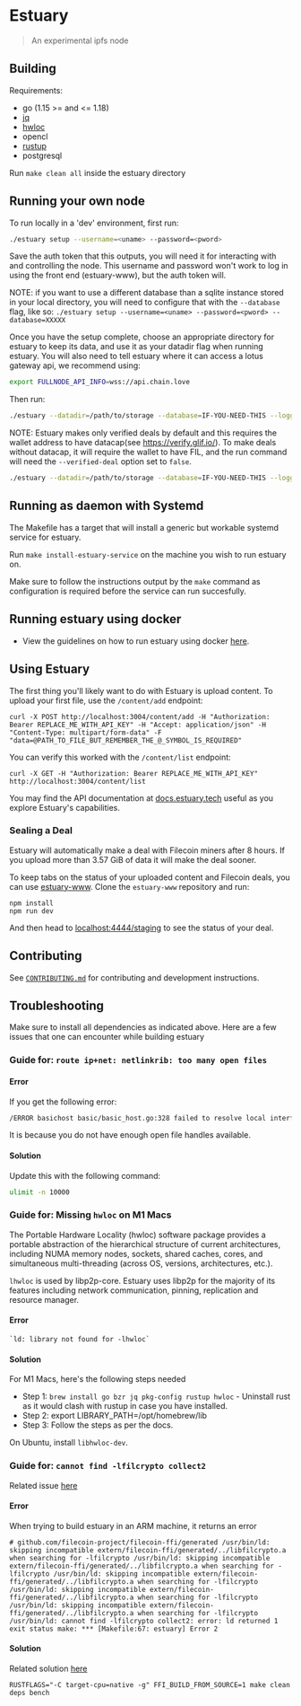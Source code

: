 # Estuary

> An experimental ipfs node

## Building

Requirements:

- go (1.15 >= and <= 1.18)
- [jq](https://stedolan.github.io/jq/)
- [hwloc](https://www.open-mpi.org/projects/hwloc/)
- opencl
- [rustup](https://rustup.rs/)
- postgresql

Run `make clean all` inside the estuary directory

## Running your own node

To run locally in a 'dev' environment, first run:

```sh
./estuary setup --username=<uname> --password=<pword>
```

Save the auth token that this outputs, you will need it for interacting with
and controlling the node. This username and password won't work to log in using the front end (estuary-www), but the auth token will.

NOTE: if you want to use a different database than a sqlite instance stored in your local directory, you will need to configure that with the `--database` flag, like so: `./estuary setup --username=<uname> --password=<pword> --database=XXXXX`

Once you have the setup complete, choose an appropriate directory for estuary to keep its data, and use it as your datadir flag when running estuary.
You will also need to tell estuary where it can access a lotus gateway api, we recommend using:

```sh
export FULLNODE_API_INFO=wss://api.chain.love
```

Then run:

```sh
./estuary --datadir=/path/to/storage --database=IF-YOU-NEED-THIS --logging
```

NOTE: Estuary makes only verified deals by default and this requires the wallet address to have datacap(see https://verify.glif.io/). To make deals without datacap, it will require the wallet to have FIL, and the run command will need the `--verified-deal` option set to `false`.

```sh
./estuary --datadir=/path/to/storage --database=IF-YOU-NEED-THIS --logging --verified-deal=false
```

## Running as daemon with Systemd

The Makefile has a target that will install a generic but workable systemd service for estuary.

Run `make install-estuary-service` on the machine you wish to run estuary on.

Make sure to follow the instructions output by the `make` command as configuration is required before the service can run succesfully.

## Running estuary using docker

- View the guidelines on how to run estuary using docker [here](https://github.com/application-research/estuary-docker).

## Using Estuary

The first thing you'll likely want to do with Estuary is upload content. To upload your first file, use the `/content/add`
endpoint:

```
curl -X POST http://localhost:3004/content/add -H "Authorization: Bearer REPLACE_ME_WITH_API_KEY" -H "Accept: application/json" -H "Content-Type: multipart/form-data" -F "data=@PATH_TO_FILE_BUT_REMEMBER_THE_@_SYMBOL_IS_REQUIRED"
```

You can verify this worked with the `/content/list` endpoint:

```
curl -X GET -H "Authorization: Bearer REPLACE_ME_WITH_API_KEY" http://localhost:3004/content/list
```

You may find the API documentation at [docs.estuary.tech](https://docs.estuary.tech/) useful as you explore Estuary's capabilities.

### Sealing a Deal

Estuary will automatically make a deal with Filecoin miners after 8 hours. If you upload more than 3.57 GiB of data
it will make the deal sooner.

To keep tabs on the status of your uploaded content and Filecoin deals, you can use [estuary-www](https://github.com/application-research/estuary-www).
Clone the `estuary-www` repository and run:

```
npm install
npm run dev
```

And then head to [localhost:4444/staging](http://localhost:4444/staging) to see the status of your deal.

## Contributing

See [`CONTRIBUTING.md`](CONTRIBUTING.md) for contributing and development instructions.

## Troubleshooting

Make sure to install all dependencies as indicated above. Here are a few issues that one can encounter while building estuary

### Guide for: `route ip+net: netlinkrib: too many open files`

#### Error

If you get the following error:

```sh
/ERROR basichost basic/basic_host.go:328 failed to resolve local interface addresses {"error": "route ip+net: netlinkrib: too many open files"}
```

It is because you do not have enough open file handles available.

#### Solution

Update this with the following command:

```sh
ulimit -n 10000
```

### Guide for: Missing `hwloc` on M1 Macs

The Portable Hardware Locality (hwloc) software package provides a portable abstraction of the hierarchical structure of current architectures, including NUMA memory nodes, sockets, shared caches, cores, and simultaneous multi-threading (across OS, versions, architectures, etc.).

`lhwloc` is used by libp2p-core. Estuary uses libp2p for the majority of its features including network communication, pinning, replication and resource manager.

#### Error

```
`ld: library not found for -lhwloc`
```

#### Solution

For M1 Macs, here's the following steps needed

- Step 1: `brew install go bzr jq pkg-config rustup hwloc` - Uninstall rust as it would clash with rustup in case you have installed.
- Step 2: export LIBRARY_PATH=/opt/homebrew/lib
- Step 3: Follow the steps as per the docs.

On Ubuntu, install `libhwloc-dev`.

### Guide for: `cannot find -lfilcrypto collect2`

Related issue [here](https://github.com/application-research/estuary/issues/71)

#### Error

When trying to build estuary in an ARM machine, it returns an error

```
# github.com/filecoin-project/filecoin-ffi/generated /usr/bin/ld: skipping incompatible extern/filecoin-ffi/generated/../libfilcrypto.a when searching for -lfilcrypto /usr/bin/ld: skipping incompatible extern/filecoin-ffi/generated/../libfilcrypto.a when searching for -lfilcrypto /usr/bin/ld: skipping incompatible extern/filecoin-ffi/generated/../libfilcrypto.a when searching for -lfilcrypto /usr/bin/ld: skipping incompatible extern/filecoin-ffi/generated/../libfilcrypto.a when searching for -lfilcrypto /usr/bin/ld: skipping incompatible extern/filecoin-ffi/generated/../libfilcrypto.a when searching for -lfilcrypto /usr/bin/ld: cannot find -lfilcrypto collect2: error: ld returned 1 exit status make: *** [Makefile:67: estuary] Error 2
```

#### Solution

Related solution [here](https://github.com/filecoin-project/lotus/issues/1779#issuecomment-629932097)

```
RUSTFLAGS="-C target-cpu=native -g" FFI_BUILD_FROM_SOURCE=1 make clean deps bench
```
